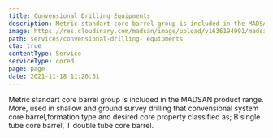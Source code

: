 ```yaml
---
title: Convensional Drilling Equipments
description: Metric standart core barrel group is included in the MADSAN product range.
image: https://res.cloudinary.com/madsan/image/upload/v1636194991/madsan-stock/IMG_3203_glh3fq.jpg
path: services/convensional-drilling- equipments
cta: true
contentType: Service
serviceType: cored
page: page
date: 2021-11-18 11:26:51
---
```

Metric standart core barrel group is included in the MADSAN product range. More, used in shallow and ground survey drilling that convensional system core barrel,formation type and desired core property classified as; B single tube core barrel, T double tube core barrel.